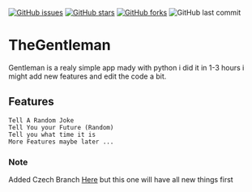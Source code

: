 [![GitHub issues](https://img.shields.io/github/issues/mrpekr/TheGentleman?style=flat&logo=appveyor)](https://github.com/mrpekr/TheGentleman/issues)
[![GitHub stars](https://img.shields.io/github/stars/mrpekr/TheGentleman?style=flat&logo=appveyor)](https://github.com/mrpekr/TheGentleman/stargazers)
[![GitHub forks](https://img.shields.io/github/forks/mrpekr/TheGentleman?style=flat&logo=appveyor)](https://github.com/mrpekr/TheGentleman/network)
![GitHub last commit](https://img.shields.io/github/last-commit/mrpekr/thegentleman)

# TheGentleman
 Gentleman is a realy simple app mady with python i did it in 1-3 hours i might add new features and edit the code a bit.
 
## Features
```Tell A Random Joke```                                                                                                         
```Tell You your Future (Random)```                                                                                                        
```Tell you what time it is```                                                                                                        
```More Features maybe later ...```                                                                                                        

### Note
Added Czech Branch [Here][cb] but this one will have all new things first

[cb]: https://github.com/mrpekr/TheGentleman/tree/czech

